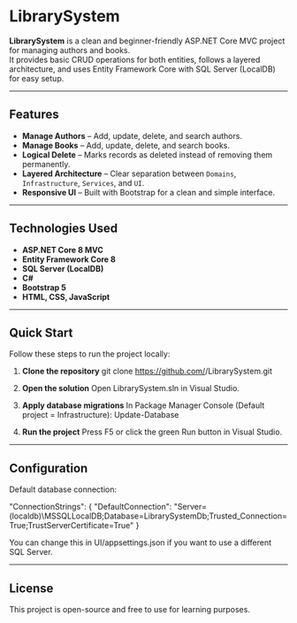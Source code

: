 # LibrarySystem

**LibrarySystem** is a clean and beginner-friendly ASP.NET Core MVC project for managing authors and books.  
It provides basic CRUD operations for both entities, follows a layered architecture, and uses Entity Framework Core with SQL Server (LocalDB) for easy setup.

---

## Features
- **Manage Authors** – Add, update, delete, and search authors.
- **Manage Books** – Add, update, delete, and search books.
- **Logical Delete** – Marks records as deleted instead of removing them permanently.
- **Layered Architecture** – Clear separation between `Domains`, `Infrastructure`, `Services`, and `UI`.
- **Responsive UI** – Built with Bootstrap for a clean and simple interface.

---

## Technologies Used
- **ASP.NET Core 8 MVC**
- **Entity Framework Core 8**
- **SQL Server (LocalDB)**
- **C#**
- **Bootstrap 5**
- **HTML, CSS, JavaScript**

---

## Quick Start
Follow these steps to run the project locally:

1. **Clone the repository**
    git clone https://github.com/<your-username>/LibrarySystem.git

2. **Open the solution**
    Open LibrarySystem.sln in Visual Studio.

3. **Apply database migrations**
    In Package Manager Console (Default project = Infrastructure):
    Update-Database

4. **Run the project**
    Press F5 or click the green Run button in Visual Studio.

---

## Configuration
   Default database connection:

   "ConnectionStrings": {
     "DefaultConnection": "Server=(localdb)\\MSSQLLocalDB;Database=LibrarySystemDb;Trusted_Connection=True;TrustServerCertificate=True"
   }

   You can change this in UI/appsettings.json if you want to use a different SQL Server.

---

## License
   This project is open-source and free to use for learning purposes.

